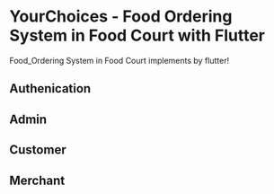 # YourChoices - Food Ordering System in Food Court with Flutter
Food_Ordering System in Food Court implements by flutter!

## Authenication

## Admin

## Customer

## Merchant

